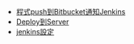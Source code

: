 

* [程式push到Bitbucket通知Jenkins](b2j.md)
* [Deploy到Server](deployServer.md)
* [jenkins設定](jenkinsSetup.md)
